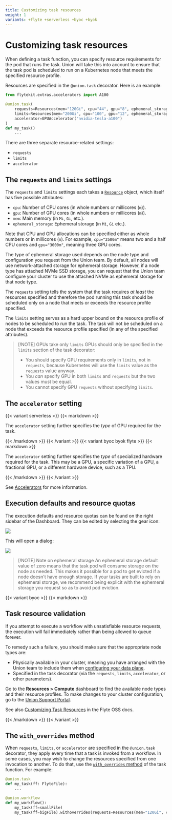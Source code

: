 ```yaml
---
title: Customizing task resources
weight: 1
variants: +flyte +serverless +byoc +byok
---
```


# Customizing task resources

When defining a task function, you can specify resource requirements for the pod that runs the task.
Union will take this into account to ensure that the task pod is scheduled to run on a Kubernetes node that meets the specified resource profile.

Resources are specified in the `@union.task` decorator. Here is an example:

```python
from flytekit.extras.accelerators import A100

@union.task(
    requests=Resources(mem="120Gi", cpu="44", gpu="8", ephemeral_storage="100Gi"),
    limits=Resources(mem="200Gi", cpu="100", gpu="12", ephemeral_storage="200Gi"),
    accelerator=GPUAccelerator("nvidia-tesla-a100")
)
def my_task()
    ...
```

There are three separate resource-related settings:

* `requests`
* `limits`
* `accelerator`

## The `requests` and `limits` settings

The `requests` and `limits` settings each takes a [`Resource`](https://docs.flyte.org/en/latest/api/flytekit/generated/flytekit.Resources.html#flytekit-resources) object, which itself has five possible attributes:

* `cpu`: Number of CPU cores (in whole numbers or millicores (`m`)).
* `gpu`: Number of GPU cores (in whole numbers or millicores (`m`)).
* `mem`: Main memory (in `Mi`, `Gi`, etc.).
* `ephemeral_storage`: Ephemeral storage (in `Mi`, `Gi` etc.).

Note that CPU and GPU allocations can be specified either as whole numbers or in millicores (`m`). For example, `cpu="2500m"` means two and a half CPU cores and `gpu="3000m"`, meaning three GPU cores.

The type of ephemeral storage used depends on the node type and configuration you request from the Union team. By default, all nodes will use network-attached storage for ephemeral storage. However, if a node type has attached NVMe SSD storage, you can request that the Union team configure your cluster to use the attached NVMe as ephemeral storage for that node type.

The `requests` setting tells the system that the task requires _at least_ the resources specified and therefore the pod running this task should be scheduled only on a node that meets or exceeds the resource profile specified.

The `limits` setting serves as a hard upper bound on the resource profile of nodes to be scheduled to run the task.
The task will not be scheduled on a node that exceeds the resource profile specified (in any of the specified attributes).

> [!NOTE] GPUs take only `limits`
> GPUs should only be specified in the `limits` section of the task decorator:
>   * You should specify GPU requirements only in `limits`, not in `requests`, because Kubernetes will use the `limits` value as the `requests` value anyway.
>   * You _can_ specify GPU in both `limits` and `requests` but the two values must be equal.
>   * You cannot specify GPU `requests` without specifying `limits`.

## The `accelerator` setting

{{< variant serverless >}}
{{< markdown >}}

The `accelerator` setting further specifies the *type* of GPU required for the task.

{{< /markdown >}}
{{< /variant >}}
{{< variant byoc byok flyte >}}
{{< markdown >}}

The `accelerator` setting further specifies the *type* of specialized hardware required for the task.
This may be a GPU, a specific variation of a GPU, a fractional GPU, or a different hardware device, such as a TPU.

{{< /markdown >}}
{{< /variant >}}

See [Accelerators](./accelerators.md) for more information.

## Execution defaults and resource quotas

The execution defaults and resource quotas can be found on the right sidebar of the Dashboard.
They can be edited by selecting the gear icon:

![](/_static/images/user-guide/core-concepts/tasks/task-hardware-environment/customizing-task-resources/execution-defaults-gear.png)

This will open a dialog:

![](/_static/images/user-guide/core-concepts/tasks/task-hardware-environment/customizing-task-resources/execution-defaults-dialog.png)

> [!NOTE] Note on ephemeral storage
> An ephemeral storage default value of zero means that the task pod will consume storage on the node as needed.
> This makes it possible for a pod to get evicted if a node doesn't have enough storage. If your tasks are built to rely on
> ephemeral storage, we recommend being explicit with the ephemeral storage you request so as to avoid pod eviction.

{{< variant byoc >}}
{{< markdown >}}

## Task resource validation

If you attempt to execute a workflow with unsatisfiable resource requests, the execution will fail immediately rather than being allowed to queue forever.

To remedy such a failure, you should make sure that the appropriate node types are:
* Physically available in your cluster, meaning you have arranged with the Union team to include them when [configuring your data plane](../../../data-plane-setup/configuring-your-data-plane.md).
* Specified in the task decorator (via the `requests`, `limits`, `accelerator`, or other parameters).

Go to the **Resources > Compute** dashboard to find the available node types and their resource profiles.
To make changes to your cluster configuration, go to the [Union Support Portal](https://get.support.union.ai/servicedesk/customer/portal/1/group/6/create/30).

See also [Customizing Task Resources](https://docs.flyte.org/en/latest/deployment/configuration/customizable_resources.html#task-resources) in the Flyte OSS docs.

{{< /markdown >}}
{{< /variant >}}

## The `with_overrides` method

When `requests`, `limits`, or `accelerator` are specified in the `@union.task` decorator, they apply every time that a task is invoked from a workflow.
In some cases, you may wish to change the resources specified from one invocation to another.
To do that, use the [`with_overrides` method](https://docs.flyte.org/en/latest/flytesnacks/examples/productionizing/customizing_resources.html#resource-with-overrides) of the task function.
For example:

```python
@union.task
def my_task(ff: FlyteFile):
    ...

@union.workflow
def my_workflow():
    my_task(ff=smallFile)
    my_task(ff=bigFile).withoverrides(requests=Resources(mem="120Gi", cpu="10"))
```
